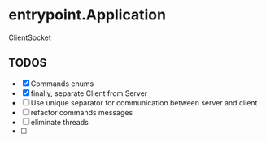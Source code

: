 # entrypoint.Application

ClientSocket

## TODOS

- [x] Commands enums
- [x] finally, separate Client from Server
- [ ] Use unique separator for communication between server and client 
- [ ] refactor commands messages
- [ ] eliminate threads
- [ ]  
